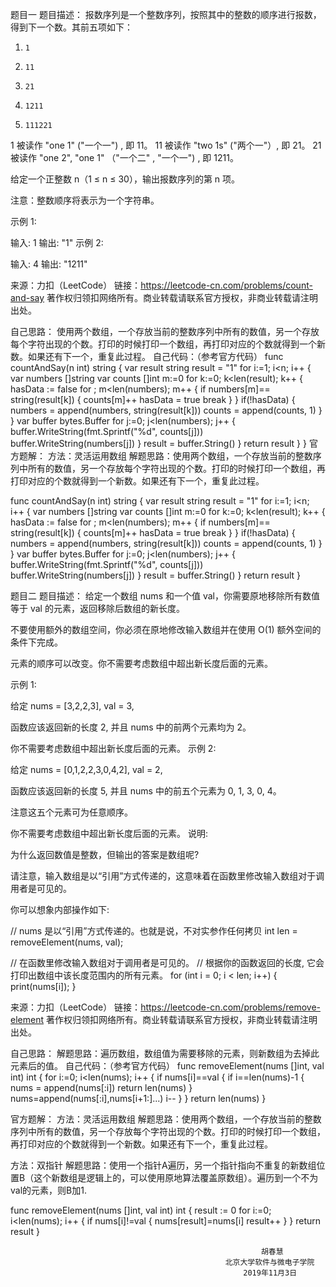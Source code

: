 题目一
题目描述：
报数序列是一个整数序列，按照其中的整数的顺序进行报数，得到下一个数。其前五项如下：

1.     1
2.     11
3.     21
4.     1211
5.     111221
1 被读作  "one 1"  ("一个一") , 即 11。
11 被读作 "two 1s" ("两个一"）, 即 21。
21 被读作 "one 2",  "one 1" （"一个二" ,  "一个一") , 即 1211。

给定一个正整数 n（1 ≤ n ≤ 30），输出报数序列的第 n 项。

注意：整数顺序将表示为一个字符串。

 

示例 1:

输入: 1
输出: "1"
示例 2:

输入: 4
输出: "1211"

来源：力扣（LeetCode）
链接：https://leetcode-cn.com/problems/count-and-say
著作权归领扣网络所有。商业转载请联系官方授权，非商业转载请注明出处。


自己思路：
使用两个数组，一个存放当前的整数序列中所有的数值，另一个存放每个字符出现的个数。打印的时候打印一个数组，再打印对应的个数就得到一个新数。如果还有下一个，重复此过程。
自己代码：（参考官方代码）
   func countAndSay(n int) string {
    var result string
    result = "1" 
    for i:=1; i<n; i++ {
        var numbers []string
        var counts []int
        m:=0
        for k:=0; k<len(result); k++ {
            hasData := false
            for ; m<len(numbers); m++ {
                if numbers[m]== string(result[k]) {
                    counts[m]++
                    hasData = true
                    break
                }
            }
            if(!hasData) {
                numbers = append(numbers, string(result[k]))
                counts = append(counts, 1)
            }
        }
        var buffer bytes.Buffer
        for j:=0; j<len(numbers); j++ {
            buffer.WriteString(fmt.Sprintf("%d", counts[j]))
            buffer.WriteString(numbers[j])
        }
        result = buffer.String()
    }
    return result
}
}
官方题解：
方法：灵活运用数组
解题思路：使用两个数组，一个存放当前的整数序列中所有的数值，另一个存放每个字符出现的个数。打印的时候打印一个数组，再打印对应的个数就得到一个新数。如果还有下一个，重复此过程。

func countAndSay(n int) string {
    var result string
    result = "1" 
    for i:=1; i<n; i++ {
        var numbers []string
        var counts []int
        m:=0
        for k:=0; k<len(result); k++ {
            hasData := false
            for ; m<len(numbers); m++ {
                if numbers[m]== string(result[k]) {
                    counts[m]++
                    hasData = true
                    break
                }
            }
            if(!hasData) {
                numbers = append(numbers, string(result[k]))
                counts = append(counts, 1)
            }
        }
        var buffer bytes.Buffer
        for j:=0; j<len(numbers); j++ {
            buffer.WriteString(fmt.Sprintf("%d", counts[j]))
            buffer.WriteString(numbers[j])
        }
        result = buffer.String()
    }
    return result
}

题目二
题目描述：
给定一个数组 nums 和一个值 val，你需要原地移除所有数值等于 val 的元素，返回移除后数组的新长度。

不要使用额外的数组空间，你必须在原地修改输入数组并在使用 O(1) 额外空间的条件下完成。

元素的顺序可以改变。你不需要考虑数组中超出新长度后面的元素。

示例 1:

给定 nums = [3,2,2,3], val = 3,

函数应该返回新的长度 2, 并且 nums 中的前两个元素均为 2。

你不需要考虑数组中超出新长度后面的元素。
示例 2:

给定 nums = [0,1,2,2,3,0,4,2], val = 2,

函数应该返回新的长度 5, 并且 nums 中的前五个元素为 0, 1, 3, 0, 4。

注意这五个元素可为任意顺序。

你不需要考虑数组中超出新长度后面的元素。
说明:

为什么返回数值是整数，但输出的答案是数组呢?

请注意，输入数组是以“引用”方式传递的，这意味着在函数里修改输入数组对于调用者是可见的。

你可以想象内部操作如下:

// nums 是以“引用”方式传递的。也就是说，不对实参作任何拷贝
int len = removeElement(nums, val);

// 在函数里修改输入数组对于调用者是可见的。
// 根据你的函数返回的长度, 它会打印出数组中该长度范围内的所有元素。
for (int i = 0; i < len; i++) {
    print(nums[i]);
}

来源：力扣（LeetCode）
链接：https://leetcode-cn.com/problems/remove-element
著作权归领扣网络所有。商业转载请联系官方授权，非商业转载请注明出处。

自己思路：
解题思路：遍历数组，数组值为需要移除的元素，则新数组为去掉此元素后的值。
自己代码：（参考官方代码）
func removeElement(nums []int, val int) int {
    for i:=0; i<len(nums); i++ {
        if nums[i]==val {
            if i==len(nums)-1 {
                nums = append(nums[:i])
                return len(nums)
            } 
            nums=append(nums[:i],nums[i+1:]...)
            i--
        }
    }
    return len(nums)
}

官方题解：
方法：灵活运用数组
解题思路：使用两个数组，一个存放当前的整数序列中所有的数值，另一个存放每个字符出现的个数。打印的时候打印一个数组，再打印对应的个数就得到一个新数。如果还有下一个，重复此过程。

方法：双指针
解题思路：使用一个指针A遍历，另一个指针指向不重复的新数组位置B（这个新数组是逻辑上的，可以使用原地算法覆盖原数组）。遍历到一个不为val的元素，则B加1.

func removeElement(nums []int, val int) int {
    result := 0
    for i:=0; i<len(nums); i++ {
        if nums[i]!=val {
           nums[result]=nums[i]
           result++
        }
    }
    return result
}




															胡春慧
													北京大学软件与微电子学院
													    2019年11月3日


